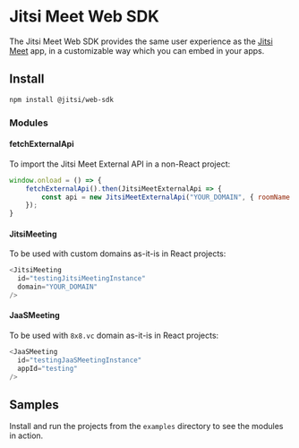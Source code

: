 # Jitsi Meet Web SDK
The Jitsi Meet Web SDK provides the same user experience as the [Jitsi Meet](https://github.com/jitsi/jitsi-meet) app, in a customizable way which you can embed in your apps.

## Install
```bash
npm install @jitsi/web-sdk
```
### Modules
#### fetchExternalApi
To import the Jitsi Meet External API in a non-React project:
```js
window.onload = () => {
    fetchExternalApi().then(JitsiMeetExternalApi => {
        const api = new JitsiMeetExternalApi("YOUR_DOMAIN", { roomName: "YOUR_CUSTOM_ROOM_NAME" });
    });
}
```
#### JitsiMeeting
To be used with custom domains as-it-is in React projects:
```js
<JitsiMeeting
  id="testingJitsiMeetingInstance"
  domain="YOUR_DOMAIN"
/>
```
#### JaaSMeeting
To be used with `8x8.vc` domain as-it-is in React projects:
```js
<JaaSMeeting
  id="testingJaaSMeetingInstance"
  appId="testing"
/>
```

## Samples
Install and run the projects from the `examples` directory to see the modules in action.
